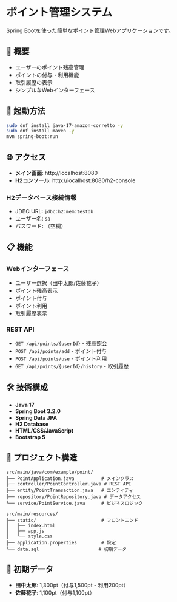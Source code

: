 # ポイント管理システム

Spring Bootを使った簡単なポイント管理Webアプリケーションです。

## 🎯 概要

- ユーザーのポイント残高管理
- ポイントの付与・利用機能
- 取引履歴の表示
- シンプルなWebインターフェース

## 🚀 起動方法

```bash
sudo dnf install java-17-amazon-corretto -y
sudo dnf install maven -y
mvn spring-boot:run
```

## 🌐 アクセス

- **メイン画面**: http://localhost:8080
- **H2コンソール**: http://localhost:8080/h2-console

### H2データベース接続情報
- JDBC URL: `jdbc:h2:mem:testdb`
- ユーザー名: `sa`
- パスワード: （空欄）

## 📋 機能

### Webインターフェース
- ユーザー選択（田中太郎/佐藤花子）
- ポイント残高表示
- ポイント付与
- ポイント利用
- 取引履歴表示

### REST API
- `GET /api/points/{userId}` - 残高照会
- `POST /api/points/add` - ポイント付与
- `POST /api/points/use` - ポイント利用
- `GET /api/points/{userId}/history` - 取引履歴

## 🛠 技術構成

- **Java 17**
- **Spring Boot 3.2.0**
- **Spring Data JPA**
- **H2 Database**
- **HTML/CSS/JavaScript**
- **Bootstrap 5**

## 📁 プロジェクト構造

```
src/main/java/com/example/point/
├── PointApplication.java          # メインクラス
├── controller/PointController.java # REST API
├── entity/PointTransaction.java   # エンティティ
├── repository/PointRepository.java # データアクセス
└── service/PointService.java      # ビジネスロジック

src/main/resources/
├── static/                        # フロントエンド
│   ├── index.html
│   ├── app.js
│   └── style.css
├── application.properties         # 設定
└── data.sql                      # 初期データ
```

## 📝 初期データ

- **田中太郎**: 1,300pt（付与1,500pt - 利用200pt）
- **佐藤花子**: 1,100pt（付与1,100pt）
